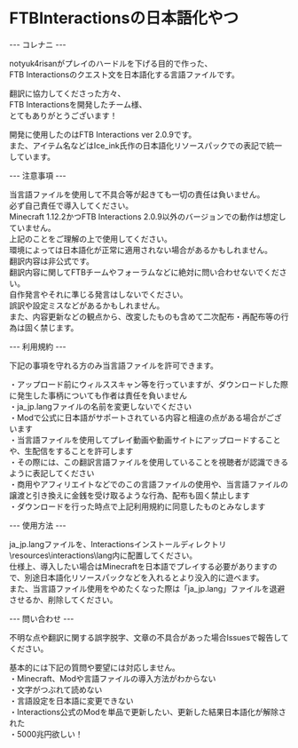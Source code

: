 # FTBInteractionsの日本語化やつ

--- コレナニ ---

notyuk4risanがプレイのハードルを下げる目的で作った、  
FTB Interactionsのクエスト文を日本語化する言語ファイルです。  

翻訳に協力してくださった方々、  
FTB Interactionsを開発したチーム様、  
とてもありがとうございます！  
  
開発に使用したのはFTB Interactions ver 2.0.9です。  
また、アイテム名などはIce_ink氏作の日本語化リソースパックでの表記で統一しています。  
 
 
 --- 注意事項 ---

当言語ファイルを使用して不具合等が起きても一切の責任は負いません。  
必ず自己責任で導入してください。  
Minecraft 1.12.2かつFTB Interactions 2.0.9以外のバージョンでの動作は想定していません。  
上記のことをご理解の上で使用してください。  
環境によっては日本語化が正常に適用されない場合があるかもしれません。    
翻訳内容は非公式です。  
翻訳内容に関してFTBチームやフォーラムなどに絶対に問い合わせないでください。  
自作発言やそれに準じる発言はしないでください。  
誤訳や設定ミスなどがあるかもしれません。  
また、内容更新などの観点から、改変したものも含めて二次配布・再配布等の行為は固く禁じます。  


--- 利用規約 ---
  
下記の事項を守れる方のみ当言語ファイルを許可できます。  
  
・アップロード前にウィルススキャン等を行っていますが、ダウンロードした際に発生した事柄についても作者は責任を負いません  
・ja_jp.langファイルの名前を変更しないでください  
・Modで公式に日本語がサポートされている内容と相違の点がある場合がございます  
・当言語ファイルを使用してプレイ動画や動画サイトにアップロードすることや、生配信をすることを許可します  
・その際には、この翻訳言語ファイルを使用していることを視聴者が認識できるように表記してください  
・商用やアフィリエイトなどでのこの言語ファイルの使用や、当言語ファイルの譲渡と引き換えに金銭を受け取るような行為、配布も固く禁止します  
・ダウンロードを行った時点で上記利用規約に同意したものとみなします  
  
  
--- 使用方法 ---  

ja_jp.langファイルを、Interactionsインストールディレクトリ\resources\interactions\lang内に配置してください。  
仕様上、導入したい場合はMinecraftを日本語でプレイする必要がありますので、別途日本語化リソースパックなどを入れるとより没入的に遊べます。  
また、当言語ファイル使用をやめたくなった際は「ja_jp.lang」ファイルを退避させるか、削除してください。  
  
  
--- 問い合わせ ---

不明な点や翻訳に関する誤字脱字、文章の不具合があった場合Issuesで報告してください。  

基本的には下記の質問や要望には対応しません。  
・Minecraft、Modや言語ファイルの導入方法がわからない  
・文字がつぶれて読めない  
・言語設定を日本語に変更できない  
・Interactions公式のModを単品で更新したい、更新した結果日本語化が解除された  
・5000兆円欲しい！
